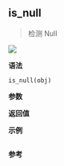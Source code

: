 ## is_null

> 检测 Null

![](https://img.shields.io/badge/-Object-blue)

**语法**

`is_null(obj)`

**参数**

**返回值**

**示例**

```js

```

**参考**
